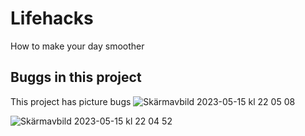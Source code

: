 # Lifehacks
 How to make your day smoother
## Buggs in this project
This project has picture bugs 
![Skärmavbild 2023-05-15 kl  22 05 08](https://github.com/Axellewing/Lifehacks/assets/127880600/c713e3dd-6a08-40e8-b02f-bc916ce0f4ce)

![Skärmavbild 2023-05-15 kl  22 04 52](https://github.com/Axellewing/Lifehacks/assets/127880600/debd64a8-dc3a-4859-958f-a37b0b4aca9f)

